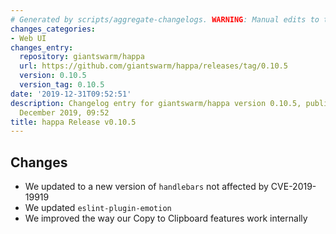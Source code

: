 ```yaml
---
# Generated by scripts/aggregate-changelogs. WARNING: Manual edits to this files will be overwritten.
changes_categories:
- Web UI
changes_entry:
  repository: giantswarm/happa
  url: https://github.com/giantswarm/happa/releases/tag/0.10.5
  version: 0.10.5
  version_tag: 0.10.5
date: '2019-12-31T09:52:51'
description: Changelog entry for giantswarm/happa version 0.10.5, published on 31
  December 2019, 09:52
title: happa Release v0.10.5
---
```


## Changes
 - We updated to a new version of `handlebars` not affected by CVE-2019-19919
 - We updated `eslint-plugin-emotion`
 - We improved the way our Copy to Clipboard features work internally
